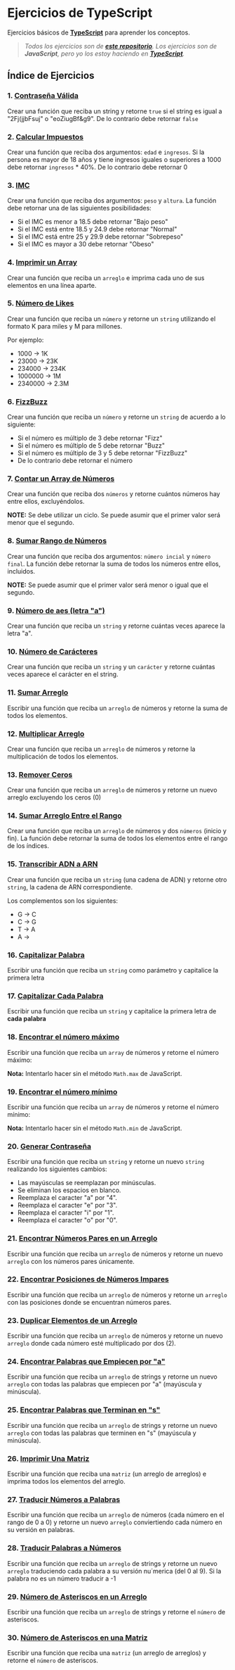 # Ejercicios de TypeScript

Ejercicios básicos de **[TypeScript](https://www.typescriptlang.org/)** para aprender los conceptos.

> _Todos los ejercicios son de **[este repositorio](https://github.com/makeitrealcamp/ejercicios-javascript)**._
> _Los ejercicios son de **JavaScript**, pero yo los estoy haciendo en **[TypeScript](https://www.typescriptlang.org/)**._

## Índice de Ejercicios

### 1. [Contraseña Válida](./01-10/#1-Valid-Password/)
Crear una función que reciba un string y retorne `true` si el string es igual a "2Fj(jjbFsuj" o "eoZiugBf&g9". De lo contrario debe retornar `false`

### 2. [Calcular Impuestos](./01-10/#2-Calculate-Taxes/)
Crear una función que reciba dos argumentos: `edad` e `ingresos`. Si la persona es mayor de 18 años y tiene ingresos iguales o superiores a 1000 debe retornar `ingresos` * 40%. De lo contrario debe retornar 0

### 3. [IMC](./01-10/#3-BMI/)
Crear una función que reciba dos argumentos: `peso` y `altura`. La función debe retornar una de las siguientes posibilidades:

* Si el IMC es menor a 18.5 debe retornar "Bajo peso"
* Si el IMC está entre 18.5 y 24.9 debe retornar "Normal"
* Si el IMC está entre 25 y 29.9 debe retornar "Sobrepeso"
* Si el IMC es mayor a 30 debe retornar "Obeso"

### 4. [Imprimir un Array](./01-10/#4-Array-Print/)
Crear una función que reciba un `arreglo` e imprima cada uno de sus elementos en una línea aparte.

### 5. [Número de Likes](./01-10/#5-Likes-Number/)
Crear una función que reciba un `número` y retorne un `string` utilizando el formato K para miles y M para millones.

Por ejemplo: 

* 1000 -> 1K
* 23000 -> 23K
* 234000 -> 234K
* 1000000 -> 1M
* 2340000 -> 2.3M

### 6. [FizzBuzz](./01-10/#6-FizzBuzz/)
Crear una función que reciba un `número` y retorne un `string` de acuerdo a lo siguiente:

* Si el número es múltiplo de 3 debe retornar "Fizz"
* Si el número es múltiplo de 5 debe retornar "Buzz"
* Si el número es múltiplo de 3 y 5 debe retornar "FizzBuzz"
* De lo contrario debe retornar el número

### 7. [Contar un Array de Números](./01-10/#7-Count-Array-of-Numbers/)
Crear una función que reciba dos `números` y retorne cuántos números hay entre ellos, excluyéndolos.

**NOTE:** Se debe utilizar un ciclo. Se puede asumir que el primer valor será menor que el segundo.

### 8. [Sumar Rango de Números](./01-10/#8%20Add-Number-Range/)
Crear una función que reciba dos argumentos: `número incial` y `número final`. La función debe retornar la suma de todos los números entre ellos, incluidos.

**NOTE:** Se puede asumir que el primer valor será menor o igual que el segundo.

### 9. [Número de aes (letra "a")](./01-10/#9%20Number-of-a/)
Crear una función que reciba un `string` y retorne cuántas veces aparece la letra "a".

### 10. [Número de Carácteres](./01-10/#10-Characters-Number/)
Crear una función que reciba un `string` y un `carácter` y retorne cuántas veces aparece el carácter en el string.

### 11. [Sumar Arreglo](./11-21/#11-Array-Add/arrayAdd.ts)
Escribir una función que reciba un `arreglo` de números y retorne la suma de todos los elementos.

### 12. [Multiplicar Arreglo](./11-21/#12-Multiply-Array/multiplyArray.ts)
Crear una función que reciba un `arreglo` de números y retorne la multiplicación de todos los elementos.

### 13. [Remover Ceros](./11-21/#13-Zero-Remove/zeroRemove.ts)
Crear una función que reciba un `arreglo` de números y retorne un nuevo arreglo excluyendo los ceros (0)

### 14. [Sumar Arreglo Entre el Rango](./11-21/#14-Add-Array-In-Range/addArrayInRange.ts)
Crear una función que reciba un `arreglo` de números y dos `números` (inicio y fin). La función debe retornar la suma de todos los elementos entre el rango de los índices.

### 15. [Transcribir ADN a ARN](./11-21/#15-ADN-to-ARN/adnToArn.ts)
Crear una función que reciba un `string` (una cadena de ADN) y retorne otro `string`, la cadena de ARN correspondiente.

Los complementos son los siguientes:

- G -> C
- C -> G
- T -> A
- A -> 

### 16. [Capitalizar Palabra](./11-21/#16-Capitalize-Word/capitelizeWorld.ts)
Escribir una función que reciba un `string` como parámetro y capitalice la primera letra

### 17. [Capitalizar Cada Palabra](./11-21/#17-Capitalize-Each-Word/capitalizeEachWord.ts)
Escribir una función que reciba un `string` y capitalice la primera letra de **cada palabra**

### 18. [Encontrar el número máximo](./11-21/#18-Find-Max-Number/findMaxNumber.ts)
Escribir una función que reciba un `array` de números y retorne el número máximo:

**Nota:** Intentarlo hacer sin el método `Math.max` de JavaScript.

### 19. [Encontrar el número mínimo](./11-21/#19-Find-Min-Number/findMinNumber.ts)
Escribir una función que reciba un `array` de números y retorne el número mínimo:

**Nota:** Intentarlo hacer sin el método `Math.min` de JavaScript.

### 20. [Generar Contraseña](./11-21/#20-Gen-Pass/genPass.ts)
Escribir una función que reciba un `string` y retorne un nuevo `string` realizando los siguientes cambios:

- Las mayúsculas se reemplazan por minúsculas.
- Se eliminan los espacios en blanco.
- Reemplaza el caracter "a" por "4".
- Reemplaza el caracter "e" por "3".
- Reemplaza el caracter "i" por "1".
- Reemplaza el caracter "o" por "0".

### 21. [Encontrar Números Pares en un Arreglo](./11-21/#21-Find-EvenNums-Array/findEvenInArray.ts)
Escribir una función que reciba un `arreglo` de números y retorne un nuevo `arreglo` con los números pares únicamente.

### 22. [Encontrar Posiciones de Números Impares](./22-31/#22-Find-Even-Positions/findEvenPositions.ts)
Escribir una función que reciba un `arreglo` de números y retorne un `arreglo` con las posiciones donde se encuentran números pares.

### 23. [Duplicar Elementos de un Arreglo](./22-31/#23-Duplicate-Array-Elements/duplicateArrayElements.ts)
Escribir una función que reciba un `arreglo` de números y retorne un nuevo `arreglo` donde cada número esté multiplicado por dos (2).

### 24. [Encontrar Palabras que Empiecen por "a"](./22-31/#24-Find-Words-With-A/findWordsWithA.ts)
Escribir una función que reciba un `arreglo` de strings y retorne un nuevo `arreglo` con todas las palabras que empiecen por "a" (mayúscula y minúscula).


### 25. [Encontrar Palabras que Terminan en "s"](./22-31/#25-Find-Words-With-S/findWordsWithS.ts)
Escribir una función que reciba un `arreglo` de strings y retorne un nuevo `arreglo` con todas las palabras que terminen en "s" (mayúscula y minúscula).

### 26. [Imprimir Una Matriz](./22-31/#26-Matriz-Print/matrizPrint.ts)
Escribir una función que reciba una `matriz` (un arreglo de arreglos) e imprima todos los elementos del arreglo.

### 27. [Traducir Números a Palabras](./22-31/#27-Numbers-To-Words/numbersToWords.ts)
Escribir una función que reciba un `arreglo` de números (cada número en el rango de 0 a 0) y retorne un nuevo `arreglo` conviertiendo cada número en su versión en palabras.

### 28. [Traducir Palabras a Números](./22-31/#28-Words-To-Numbers/wordsToNumbers.ts)
Escribir una función que reciba un `arreglo` de strings y retorne un nuevo `arreglo` traduciendo cada palabra a su versión nu´merica (del 0 al 9). Si la palabra no es un número traducir a -1

### 29. [Número de Asteriscos en un Arreglo](./22-31/#29-Num-Of-Asterisk/numOfAsterisk.ts)
Escribir una función que reciba un `arreglo` de strings y retorne el `número` de asteriscos.

### 30. [Número de Asteriscos en una Matriz](./22-31/#30-Num-Of-Asterisk-In-Matrix/numOfAsteriskInMatrix.ts)
Escribir una función que reciba una `matriz` (un arreglo de arreglos) y retorne el `número` de asteriscos.